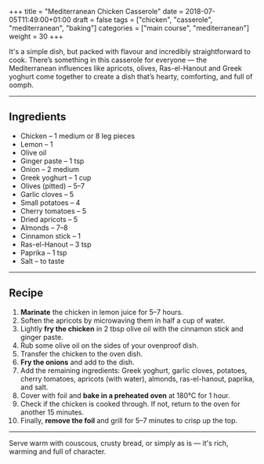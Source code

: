 +++
title = "Mediterranean Chicken Casserole"
date = 2018-07-05T11:49:00+01:00
draft = false
tags = ["chicken", "casserole", "mediterranean", "baking"]
categories = ["main course", "mediterranean"]
weight = 30
+++

It's a simple dish, but packed with flavour and incredibly straightforward to cook. There’s something in this casserole for everyone — the Mediterranean influences like apricots, olives, Ras-el-Hanout and Greek yoghurt come together to create a dish that’s hearty, comforting, and full of oomph.

---

## Ingredients

- Chicken – 1 medium or 8 leg pieces  
- Lemon – 1  
- Olive oil  
- Ginger paste – 1 tsp  
- Onion – 2 medium  
- Greek yoghurt – 1 cup  
- Olives (pitted) – 5–7  
- Garlic cloves – 5  
- Small potatoes – 4  
- Cherry tomatoes – 5  
- Dried apricots – 5  
- Almonds – 7–8  
- Cinnamon stick – 1  
- Ras-el-Hanout – 3 tsp  
- Paprika – 1 tsp  
- Salt – to taste  

---

## Recipe

1. **Marinate** the chicken in lemon juice for 5–7 hours.  
2. Soften the apricots by microwaving them in half a cup of water.  
3. Lightly **fry the chicken** in 2 tbsp olive oil with the cinnamon stick and ginger paste.  
4. Rub some olive oil on the sides of your ovenproof dish.  
5. Transfer the chicken to the oven dish.  
6. **Fry the onions** and add to the dish.  
7. Add the remaining ingredients: Greek yoghurt, garlic cloves, potatoes, cherry tomatoes, apricots (with water), almonds, ras-el-hanout, paprika, and salt.  
8. Cover with foil and **bake in a preheated oven** at 180°C for 1 hour.  
9. Check if the chicken is cooked through. If not, return to the oven for another 15 minutes.  
10. Finally, **remove the foil** and grill for 5–7 minutes to crisp up the top.

---

Serve warm with couscous, crusty bread, or simply as is — it's rich, warming and full of character.
